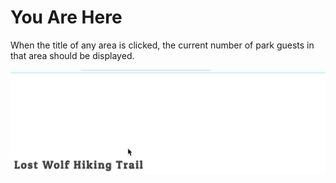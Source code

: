 # You Are Here

When the title of any area is clicked, the current number of park guests in that area should be displayed.

![](./images/you-are-here.gif)